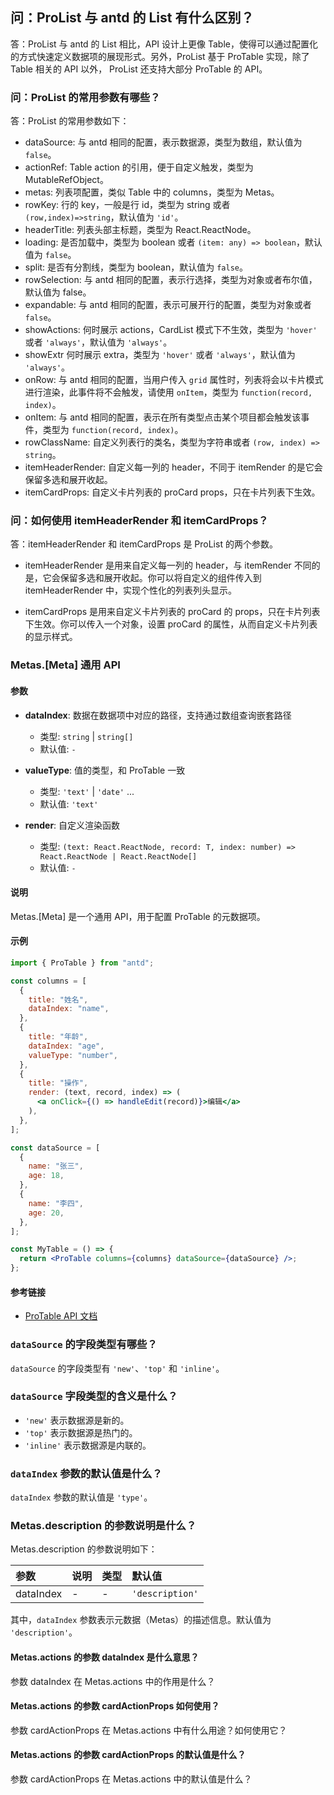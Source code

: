 ## 问：ProList 与 antd 的 List 有什么区别？

答：ProList 与 antd 的 List 相比，API 设计上更像 Table，使得可以通过配置化的方式快速定义数据项的展现形式。另外，ProList 基于 ProTable 实现，除了 Table 相关的 API 以外， ProList 还支持大部分 ProTable 的 API。

### 问：ProList 的常用参数有哪些？

答：ProList 的常用参数如下：

- dataSource: 与 antd 相同的配置，表示数据源，类型为数组，默认值为 `false`。
- actionRef: Table action 的引用，便于自定义触发，类型为 MutableRefObject<ActionType>。
- metas: 列表项配置，类似 Table 中的 columns，类型为 Metas。
- rowKey: 行的 key，一般是行 id，类型为 string 或者 `(row,index)=>string`，默认值为 `'id'`。
- headerTitle: 列表头部主标题，类型为 React.ReactNode。
- loading: 是否加载中，类型为 boolean 或者 `(item: any) => boolean`，默认值为 `false`。
- split: 是否有分割线，类型为 boolean，默认值为 `false`。
- rowSelection: 与 antd 相同的配置，表示行选择，类型为对象或者布尔值，默认值为 false。
- expandable: 与 antd 相同的配置，表示可展开行的配置，类型为对象或者 `false`。
- showActions: 何时展示 actions，CardList 模式下不生效，类型为 `'hover'` 或者 `'always'`，默认值为 `'always'`。
- showExtr 何时展示 extra，类型为 `'hover'` 或者 `'always'`，默认值为 `'always'`。
- onRow: 与 antd 相同的配置，当用户传入 `grid` 属性时，列表将会以卡片模式进行渲染，此事件将不会触发，请使用 `onItem`，类型为 `function(record, index)`。
- onItem: 与 antd 相同的配置，表示在所有类型点击某个项目都会触发该事件，类型为 `function(record, index)`。
- rowClassName: 自定义列表行的类名，类型为字符串或者 `(row, index) => string`。
- itemHeaderRender: 自定义每一列的 header，不同于 itemRender 的是它会保留多选和展开收起。
- itemCardProps: 自定义卡片列表的 proCard props，只在卡片列表下生效。

### 问：如何使用 itemHeaderRender 和 itemCardProps？

答：itemHeaderRender 和 itemCardProps 是 ProList 的两个参数。

- itemHeaderRender 是用来自定义每一列的 header，与 itemRender 不同的是，它会保留多选和展开收起。你可以将自定义的组件传入到 itemHeaderRender 中，实现个性化的列表列头显示。

- itemCardProps 是用来自定义卡片列表的 proCard 的 props，只在卡片列表下生效。你可以传入一个对象，设置 proCard 的属性，从而自定义卡片列表的显示样式。

### Metas.[Meta] 通用 API

#### 参数

- **dataIndex**: 数据在数据项中对应的路径，支持通过数组查询嵌套路径

  - 类型: `string` | `string[]`
  - 默认值: `-`

- **valueType**: 值的类型，和 ProTable 一致

  - 类型: `'text'` | `'date'` ...
  - 默认值: `'text'`

- **render**: 自定义渲染函数
  - 类型: `(text: React.ReactNode, record: T, index: number) => React.ReactNode | React.ReactNode[]`
  - 默认值: `-`

#### 说明

Metas.[Meta] 是一个通用 API，用于配置 ProTable 的元数据项。

#### 示例

```jsx
import { ProTable } from "antd";

const columns = [
  {
    title: "姓名",
    dataIndex: "name",
  },
  {
    title: "年龄",
    dataIndex: "age",
    valueType: "number",
  },
  {
    title: "操作",
    render: (text, record, index) => (
      <a onClick={() => handleEdit(record)}>编辑</a>
    ),
  },
];

const dataSource = [
  {
    name: "张三",
    age: 18,
  },
  {
    name: "李四",
    age: 20,
  },
];

const MyTable = () => {
  return <ProTable columns={columns} dataSource={dataSource} />;
};
```

#### 参考链接

- [ProTable API 文档](https://procomponents.ant.design/components/table#protable)

### `dataSource` 的字段类型有哪些？

`dataSource` 的字段类型有 `'new'`、`'top'` 和 `'inline'`。

### `dataSource` 字段类型的含义是什么？

- `'new'` 表示数据源是新的。
- `'top'` 表示数据源是热门的。
- `'inline'` 表示数据源是内联的。

### `dataIndex` 参数的默认值是什么？

`dataIndex` 参数的默认值是 `'type'`。

### Metas.description 的参数说明是什么？

Metas.description 的参数说明如下：

| 参数      | 说明 | 类型 | 默认值          |
| :-------- | :--- | :--- | :-------------- |
| dataIndex | -    | -    | `'description'` |

其中，`dataIndex` 参数表示元数据（Metas）的描述信息。默认值为 `'description'`。

#### Metas.actions 的参数 dataIndex 是什么意思？

参数 dataIndex 在 Metas.actions 中的作用是什么？

#### Metas.actions 的参数 cardActionProps 如何使用？

参数 cardActionProps 在 Metas.actions 中有什么用途？如何使用它？

#### Metas.actions 的参数 cardActionProps 的默认值是什么？

参数 cardActionProps 在 Metas.actions 中的默认值是什么？
